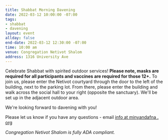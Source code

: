 ```yaml
---
title: Shabbat Morning Davening
date: 2022-03-12 10:00:00 -07:00
tags:
- shabbat
- davening
layout: event
allday: false
end-date: 2022-03-12 12:30:00 -07:00
time: 10:00 am
venue: Congregation Netivot Shalom
address: 1316 University Ave
---
```


Celebrate Shabbat with spirited outdoor services! **Please note, masks are required for all participants and vaccines are required for those 12+.** To join us, please enter the Netivot courtyard through the door to the left of the building, next to the parking lot. From there, please enter the building and walk across the social hall to your right (opposite the sanctuary). We'll be set up in the adjacent outdoor area.

We're looking forward to davening with you!

Please let us know if you have any questions - email [info at minyandafna . org](mailto:info@minyandafna.org)

_Congregation Netivot Shalom is fully ADA compliant._
